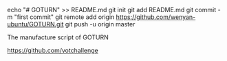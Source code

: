 echo "# GOTURN" >> README.md
git init
git add README.md
git commit -m "first commit"
git remote add origin https://github.com/wenyan-ubuntu/GOTURN.git
git push -u origin master


The manufacture script of GOTURN

https://github.com/votchallenge